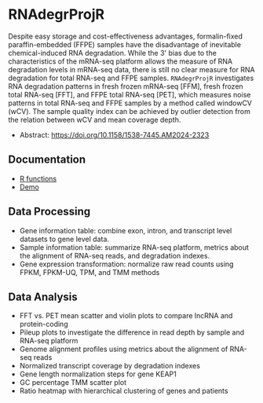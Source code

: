 # RNAdegrProjR

Despite easy storage and cost-effectiveness advantages, formalin-fixed paraffin-embedded (FFPE) samples have the disadvantage of inevitable chemical-induced RNA degradation. While the 3' bias due to the characteristics of the mRNA-seq platform allows the measure of RNA degradation levels in mRNA-seq data, there is still no clear measure for RNA degradation for total RNA-seq and FFPE samples. `RNAdegrProjR` investigates RNA degradation patterns in fresh frozen mRNA-seq [FFM], fresh frozen total RNA-seq [FFT], and FFPE total RNA-seq [PET], which measures noise patterns in total RNA-seq and FFPE samples by a method called windowCV (wCV). The sample quality index can be achieved by outlier detection from the relation between wCV and mean coverage depth.

- Abstract: https://doi.org/10.1158/1538-7445.AM2024-2323


## Documentation

- [R functions](https://github.com/hyochoi/RNAdegrProjR/blob/master/doc/doc_Rfn.md)
- [Demo](https://github.com/hyochoi/RNAdegrProjR/blob/master/doc/doc_Demo.html)


## Data Processing

- Gene information table: combine exon, intron, and transcript level datasets to gene level data.
- Sample information table: summarize RNA-seq platform, metrics about the alignment of RNA-seq reads, and degradation indexes.
- Gene expression transformation: normalize raw read counts using FPKM, FPKM-UQ, TPM, and TMM methods
<!---[^1]: https://hbctraining.github.io/DGE_workshop_salmon/lessons/02_DGE_count_normalization.html --->
<!---[^2]: https://doi.org/10.1186/s12967-021-02936-w --->
<!---[^3]: https://docs.gdc.cancer.gov/Data/Bioinformatics_Pipelines/Expression_mRNA_Pipeline/ --->
<!---[^4]: https://bioconductor.org/packages/release/workflows/vignettes/RnaSeqGeneEdgeRQL/inst/doc/edgeRQL.html --->


## Data Analysis

- FFT vs. PET mean scatter and violin plots to compare lncRNA and protein-coding
- Pileup plots to investigate the difference in read depth by sample and RNA-seq platform
- Genome alignment profiles using metrics about the alignment of RNA-seq reads
- Normalized transcript coverage by degradation indexes
- Gene length normalization steps for gene KEAP1
- GC percentage TMM scatter plot
- Ratio heatmap with hierarchical clustering of genes and patients
<!---[^5]: https://doi.org/10.1186/s12864-017-3827-y --->
<!---[^6]: https://broadinstitute.github.io/picard/command-line-overview.html#CollectRnaSeqMetrics --->
<!---[^7]: https://doi.org/10.1186/1471-2164-15-419 --->
